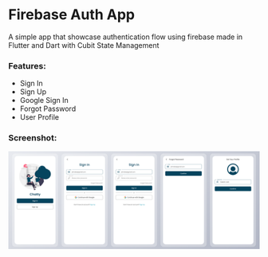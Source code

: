 # Firebase Auth App

A simple app that showcase authentication flow using firebase made in Flutter and Dart with Cubit State Management
<br />  
### Features:
<ul>  
  <li>Sign In</li>
  <li>Sign Up</li>
  <li>Google Sign In</li>
  <li>Forgot Password</li>  
  <li>User Profile</li>
</ul>


### Screenshot:
![This is an image](screenshot.png)
